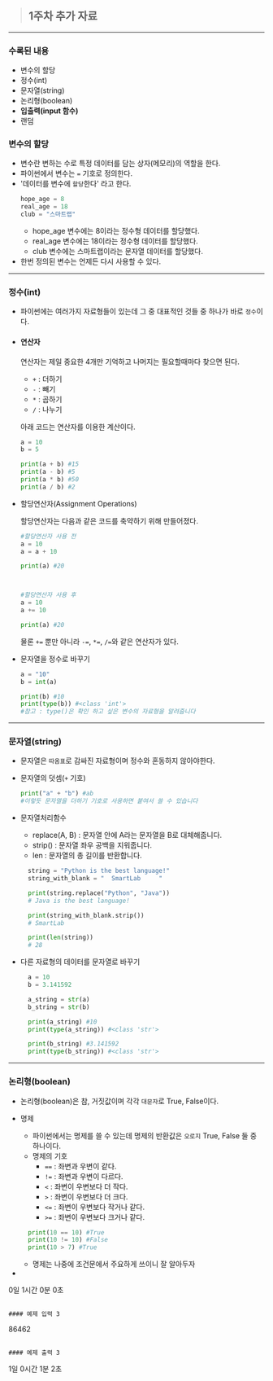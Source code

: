 > ## 1주차 추가 자료

---

### 수록된 내용

- 변수의 할당
- 정수(int)
- 문자열(string)
- 논리형(boolean)
- **입출력(input 함수)**
- 랜덤

### 변수의 할당

- 변수란 변하는 수로 특정 데이터를 담는 상자(메모리)의 역할을 한다.
- 파이썬에서 변수는 `=` 기호로 정의한다.
- '데이터를 변수에 `할당`한다' 라고 한다.
  ```python
  hope_age = 8
  real_age = 18
  club = "스마트랩"
  ```
  - hope_age 변수에는 8이라는 정수형 데이터를 할당했다.
  - real_age 변수에는 18이라는 정수형 데이터를 할당했다.
  - club 변수에는 스마트랩이라는 문자열 데이터를 할당했다.
- 한번 정의된 변수는 언제든 다시 사용할 수 있다.

---

### 정수(int)

- 파이썬에는 여러가지 자료형들이 있는데 그 중 대표적인 것들 중 하나가 바로 `정수`이다.

- #### 연산자

  연산자는 제일 중요한 4개만 기억하고 나머지는 필요할때마다 찾으면 된다.

  - `+` : 더하기
  - `-` : 빼기
  - `*` : 곱하기
  - `/` : 나누기

  아래 코드는 연산자를 이용한 계산이다.

  ```python
  a = 10
  b = 5

  print(a + b) #15
  print(a - b) #5
  print(a * b) #50
  print(a / b) #2
  ```

- 할당연산자(Assignment Operations)

  할당연산자는 다음과 같은 코드를 축약하기 위해 만들어졌다.

  ```python
  #할당연산자 사용 전
  a = 10
  a = a + 10

  print(a) #20



  #할당연산자 사용 후
  a = 10
  a += 10

  print(a) #20
  ```

  물론 `+=` 뿐만 아니라 `-=`, `*=`, `/=`와 같은 연산자가 있다.

- 문자열을 정수로 바꾸기

  ```python
  a = "10"
  b = int(a)

  print(b) #10
  print(type(b)) #<class 'int'>
  #참고 : type()은 확인 하고 싶은 변수의 자료형을 알려줍니다
  ```

---

### 문자열(string)

- 문자열은 `따옴표`로 감싸진 자료형이며 정수와 혼동하지 않아야한다.

- 문자열의 덧셈(`+` 기호)

  ```python
  print("a" + "b") #ab
  #이렇듯 문자열을 더하기 기호로 사용하면 붙여서 쓸 수 있습니다
  ```

- 문자열처리함수

  - replace(A, B) : 문자열 안에 A라는 문자열을 B로 대체해줍니다.
  - strip() : 문자열 좌우 공백을 지워줍니다.
  - len : 문자열의 총 길이를 반환합니다.

  ```python
    string = "Python is the best language!"
    string_with_blank = "  SmartLab     "

    print(string.replace("Python", "Java"))
    # Java is the best language!

    print(string_with_blank.strip())
    # SmartLab

    print(len(string))
    # 28
  ```

- 다른 자료형의 데이터를 문자열로 바꾸기

  ```python
    a = 10
    b = 3.141592

    a_string = str(a)
    b_string = str(b)

    print(a_string) #10
    print(type(a_string)) #<class 'str'>

    print(b_string) #3.141592
    print(type(b_string)) #<class 'str'>
  ```

---

### 논리형(boolean)

- 논리형(boolean)은 참, 거짓값이며 각각 `대문자`로 True, False이다.

- 명제

  - 파이썬에서는 명제를 쓸 수 있는데 명제의 반환값은 `오로지` True, False 둘 중 하나이다.
  - 명제의 기호
    - `==` : 좌변과 우변이 같다.
    - `!=` : 좌변과 우변이 다르다.
    - `<` : 좌변이 우변보다 더 작다.
    - `>` : 좌변이 우변보다 더 크다.
    - `<=` : 좌변이 우변보다 작거나 같다.
    - `>=` : 좌변이 우변보다 크거나 같다.

  ```python
    print(10 == 10) #True
    print(10 != 10) #False
    print(10 > 7) #True
  ```

  - 명제는 나중에 조건문에서 주요하게 쓰이니 잘 알아두자

-

0일 1시간 0분 0초

```

#### 예제 입력 3

```

86462

```

#### 예제 출력 3

```

1일 0시간 1분 2초

```

```
